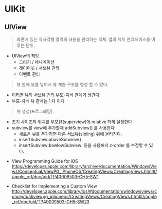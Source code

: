 # UIKit

## UIView
  > 화면에 있는 직사각형 영역의 내용을 관리하는 객체. 앱의 유저 인터페이스를 이루는 단위.
* UIView의 책임
  * 그리기 / 애니메이션
  * 레이아웃 / 서브뷰 관리
  * 이벤트 관리
> 뷰 안에 뷰를 넣어서 뷰 계층 구조를 형성 할 수 있다.
  - 이러면 뷰와 서브뷰 간의 부모-자식 관계가 생긴다.
  - 부모-자식 뷰 관계는 1:다 이다
> 뷰 생성(프로그래밍)
  - 초기 사이즈와 위치를 부모뷰(superview)에 relative 하게 설정한다
  - subview를 view에 추가할때 addSubview() 를 사용한다
    - 새로운 뷰를 추가하면 다른 서브뷰(sibling) 위에 올려진다.
    - insertSubview:aboveSubview()
    - insertSubview:bewlowSubview: 등을 사용해서 z-order 를 수정할 수 있다.

* View Programming Guide for iOS https://developer.apple.com/library/archive/documentation/WindowsViews/Conceptual/ViewPG_iPhoneOS/CreatingViews/CreatingViews.html#//apple_ref/doc/uid/TP40009503-CH5-SW1

* Checklist for Implementing a Custom View
http://developer.apple.com/library/ios/#documentation/windowsviews/conceptual/viewpg_iphoneos/CreatingViews/CreatingViews.html#//apple_ref/doc/uid/TP40009503-CH5-SW23
